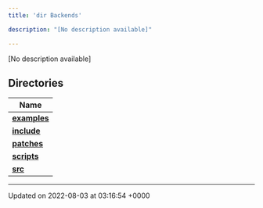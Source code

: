```yaml
---
title: 'dir Backends'

description: "[No description available]"

---
```







[No description available]

## Directories

| Name           |
| -------------- |
| **[examples](/documentation/code/darkbit_development/files/dir_fd42a26dfd45720795ea78af8b797244/#dir-examples)**  |
| **[include](/documentation/code/darkbit_development/files/dir_fff6544e2674f6c237f54e08cc1ccab4/#dir-include)**  |
| **[patches](/documentation/code/darkbit_development/files/dir_ce9c4c189a44d94cd4ce7dd1c6bca64b/#dir-patches)**  |
| **[scripts](/documentation/code/darkbit_development/files/dir_844c768eef53abfe888ab2eb544709b6/#dir-scripts)**  |
| **[src](/documentation/code/darkbit_development/files/dir_01bedd8e8802aa37dbcedab696961d56/#dir-src)**  |






-------------------------------

Updated on 2022-08-03 at 03:16:54 +0000
